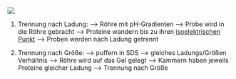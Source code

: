 ![](Pasted%20image%2020250109101708.png)
1. Trennung nach Ladung:
--> Röhre mit pH-Gradienten --> Probe wird in die Röhre gebracht --> Proteine wandern bis zu ihren [isoelektrischen Punkt](Isoelektrischer%20Punkt.md) --> Proben werden nach Ladung getrennt 

2. Trennung nach Größe:
--> puffern in SDS --> gleiches Ladungs/Größen Verhältnis --> Röhre wird auf das Gel gelegt --> Kammern haben jeweils Proteine gleicher Ladung --> Trennung nach Größe  